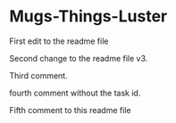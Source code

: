 # Mugs-Things-Luster

First edit to the readme file

Second change to the readme file v3.

Third comment.

fourth comment without the task id. 

Fifth comment to this readme file
